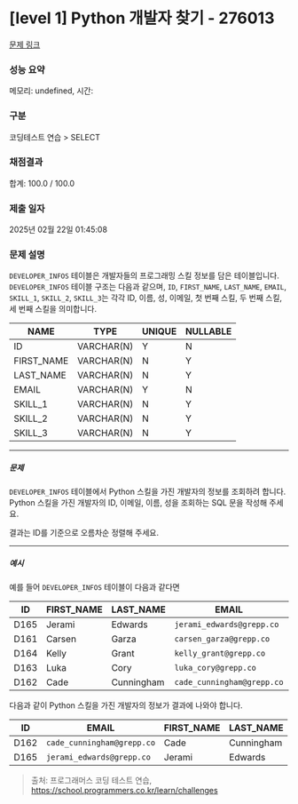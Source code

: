# [level 1] Python 개발자 찾기 - 276013 

[문제 링크](https://school.programmers.co.kr/learn/courses/30/lessons/276013) 

### 성능 요약

메모리: undefined, 시간: 

### 구분

코딩테스트 연습 > SELECT

### 채점결과

합계: 100.0 / 100.0

### 제출 일자

2025년 02월 22일 01:45:08

### 문제 설명

<p><code>DEVELOPER_INFOS</code> 테이블은 개발자들의 프로그래밍 스킬 정보를 담은 테이블입니다. <code>DEVELOPER_INFOS</code> 테이블 구조는 다음과 같으며, <code>ID</code>, <code>FIRST_NAME</code>, <code>LAST_NAME</code>, <code>EMAIL</code>, <code>SKILL_1</code>, <code>SKILL_2</code>, <code>SKILL_3</code>는 각각 ID,  이름, 성, 이메일, 첫 번째 스킬, 두 번째 스킬, 세 번째 스킬을 의미합니다.</p>
<table class="table">
        <thead><tr>
<th>NAME</th>
<th>TYPE</th>
<th>UNIQUE</th>
<th>NULLABLE</th>
</tr>
</thead>
        <tbody><tr>
<td>ID</td>
<td>VARCHAR(N)</td>
<td>Y</td>
<td>N</td>
</tr>
<tr>
<td>FIRST_NAME</td>
<td>VARCHAR(N)</td>
<td>N</td>
<td>Y</td>
</tr>
<tr>
<td>LAST_NAME</td>
<td>VARCHAR(N)</td>
<td>N</td>
<td>Y</td>
</tr>
<tr>
<td>EMAIL</td>
<td>VARCHAR(N)</td>
<td>Y</td>
<td>N</td>
</tr>
<tr>
<td>SKILL_1</td>
<td>VARCHAR(N)</td>
<td>N</td>
<td>Y</td>
</tr>
<tr>
<td>SKILL_2</td>
<td>VARCHAR(N)</td>
<td>N</td>
<td>Y</td>
</tr>
<tr>
<td>SKILL_3</td>
<td>VARCHAR(N)</td>
<td>N</td>
<td>Y</td>
</tr>
</tbody>
      </table>
<hr>

<h5>문제</h5>

<p><code>DEVELOPER_INFOS</code> 테이블에서 Python 스킬을 가진 개발자의 정보를 조회하려 합니다. Python 스킬을 가진 개발자의 ID, 이메일, 이름, 성을 조회하는 SQL 문을 작성해 주세요. </p>

<p>결과는 ID를 기준으로 오름차순 정렬해 주세요.</p>

<hr>

<h5>예시</h5>

<p>예를 들어 <code>DEVELOPER_INFOS</code> 테이블이 다음과 같다면</p>
<table class="table">
        <thead><tr>
<th>ID</th>
<th>FIRST_NAME</th>
<th>LAST_NAME</th>
<th>EMAIL</th>
<th>SKILL_1</th>
<th>SKILL_2</th>
<th>SKILL_3</th>
</tr>
</thead>
        <tbody><tr>
<td>D165</td>
<td>Jerami</td>
<td>Edwards</td>
<td><code>jerami_edwards@grepp.co</code></td>
<td>Java</td>
<td>JavaScript</td>
<td>Python</td>
</tr>
<tr>
<td>D161</td>
<td>Carsen</td>
<td>Garza</td>
<td><code>carsen_garza@grepp.co</code></td>
<td>React</td>
<td></td>
<td></td>
</tr>
<tr>
<td>D164</td>
<td>Kelly</td>
<td>Grant</td>
<td><code>kelly_grant@grepp.co</code></td>
<td>C#</td>
<td></td>
<td></td>
</tr>
<tr>
<td>D163</td>
<td>Luka</td>
<td>Cory</td>
<td><code>luka_cory@grepp.co</code></td>
<td>Node.js</td>
<td></td>
<td></td>
</tr>
<tr>
<td>D162</td>
<td>Cade</td>
<td>Cunningham</td>
<td><code>cade_cunningham@grepp.co</code></td>
<td>Vue</td>
<td>C++</td>
<td>Python</td>
</tr>
</tbody>
      </table>
<p>다음과 같이 Python 스킬을 가진 개발자의 정보가 결과에 나와야 합니다.</p>
<table class="table">
        <thead><tr>
<th>ID</th>
<th>EMAIL</th>
<th>FIRST_NAME</th>
<th>LAST_NAME</th>
</tr>
</thead>
        <tbody><tr>
<td>D162</td>
<td><code>cade_cunningham@grepp.co</code></td>
<td>Cade</td>
<td>Cunningham</td>
</tr>
<tr>
<td>D165</td>
<td><code>jerami_edwards@grepp.co</code></td>
<td>Jerami</td>
<td>Edwards</td>
</tr>
</tbody>
      </table>

> 출처: 프로그래머스 코딩 테스트 연습, https://school.programmers.co.kr/learn/challenges